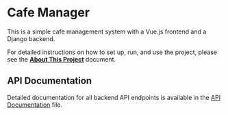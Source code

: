 # Cafe Manager

This is a simple cafe management system with a Vue.js frontend and a Django backend.

For detailed instructions on how to set up, run, and use the project, please see the **[About This Project](./docs/about.md)** document.

## API Documentation

Detailed documentation for all backend API endpoints is available in the [API Documentation](./docs/api.md) file.